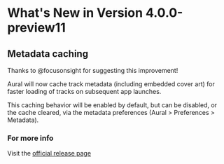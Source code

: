 #  What's New in Version 4.0.0-preview11

## Metadata caching

Thanks to @focusonsight for suggesting this improvement!

Aural will now cache track metadata (including embedded cover art) for faster loading of tracks on subsequent app launches. 

This caching behavior will be enabled by default, but can be disabled, or the cache cleared, via the metadata preferences (Aural > Preferences > Metadata).   

### **For more info**
Visit the [official release page](https://github.com/kartik-venugopal/aural-player/releases/tag/4.0.0-preview)
